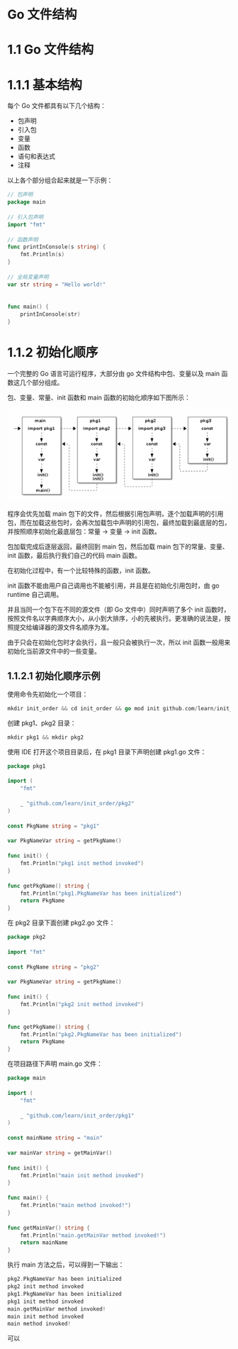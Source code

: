 # Go 文件结构

# 1.1 Go 文件结构

# 1.1.1 基本结构

每个 Go 文件都具有以下几个结构：

- 包声明
- 引入包
- 变量
- 函数
- 语句和表达式
- 注释

以上各个部分组合起来就是一下示例：

```go
// 包声明
package main

// 引入包声明
import "fmt"

// 函数声明
func printInConsole(s string) {
    fmt.Println(s)
}

// 全局变量声明
var str string = "Hello world!"


func main() {
    printInConsole(str)
}
```

# 1.1.2 初始化顺序

一个完整的 Go 语言可运行程序，大部分由 go 文件结构中包、变量以及 main 函数这几个部分组成。

包、变量、常量、init 函数和 main 函数的初始化顺序如下图所示：

![img.png](img.png)

程序会优先加载 main 包下的文件，然后根据引用包声明，逐个加载声明的引用包，而在加载这些包时，会再次加载包中声明的引用包，最终加载到最底层的包，并按照顺序初始化最底层包：常量 -> 变量 -> init 函数。

包加载完成后逐层返回，最终回到 main 包，然后加载 main 包下的常量、变量、init 函数，最后执行我们自己的代码 main 函数。

在初始化过程中，有一个比较特殊的函数，init 函数。

init 函数不能由用户自己调用也不能被引用，并且是在初始化引用包时，由 go runtime 自己调用。

并且当同一个包下在不同的源文件（即 Go 文件中）同时声明了多个 init 函数时，按照文件名以字典顺序大小，从小到大排序，小的先被执行。更准确的说法是，按照提交给编译器的源文件名顺序为准。

由于只会在初始化包时才会执行，且一般只会被执行一次，所以 init 函数一般用来初始化当前源文件中的一些变量。

## 1.1.2.1 初始化顺序示例

使用命令先初始化一个项目：

```go
mkdir init_order && cd init_order && go mod init github.com/learn/init_order
```

创建 pkg1、pkg2 目录：

```go
mkdir pkg1 && mkdir pkg2
```

使用 IDE 打开这个项目目录后，在 pkg1 目录下声明创建 pkg1.go 文件：

```go
package pkg1

import (
    "fmt"

    _ "github.com/learn/init_order/pkg2"
)

const PkgName string = "pkg1"

var PkgNameVar string = getPkgName()

func init() {
    fmt.Println("pkg1 init method invoked")
}

func getPkgName() string {
    fmt.Println("pkg1.PkgNameVar has been initialized")
    return PkgName
}
```

在 pkg2 目录下面创建 pkg2.go 文件：

```go
package pkg2

import "fmt"

const PkgName string = "pkg2"

var PkgNameVar string = getPkgName()

func init() {
    fmt.Println("pkg2 init method invoked")
}

func getPkgName() string {
    fmt.Println("pkg2.PkgNameVar has been initialized")
    return PkgName
}
```

在项目路径下声明 main.go 文件：

```go
package main

import (
    "fmt"

    _ "github.com/learn/init_order/pkg1"
)

const mainName string = "main"

var mainVar string = getMainVar()

func init() {
    fmt.Println("main init method invoked")
}

func main() {
    fmt.Println("main method invoked!")
}

func getMainVar() string {
    fmt.Println("main.getMainVar method invoked!")
    return mainName
}
```

执行 main 方法之后，可以得到一下输出：

```go
pkg2.PkgNameVar has been initialized
pkg2 init method invoked
pkg1.PkgNameVar has been initialized
pkg1 init method invoked
main.getMainVar method invoked!
main init method invoked
main method invoked!
```

可以